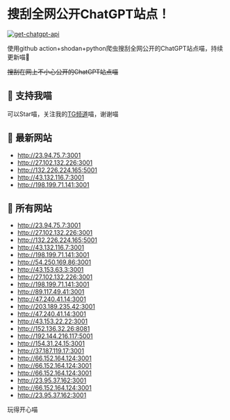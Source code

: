 # 搜刮全网公开ChatGPT站点！

[![get-chatgpt-api](https://github.com/PuddinCat/Free-ChatGPT-ChatBot/actions/workflows/main.yaml/badge.svg)](https://github.com/PuddinCat/Free-ChatGPT-ChatBot/actions/workflows/main.yaml)

使用github action+shodan+python爬虫搜刮全网公开的ChatGPT站点喵，持续更新喵🥳

~~搜刮在网上不小心公开的ChatGPT站点喵~~

## 🚀 支持我喵

可以Star喵，关注我的[TG频道](https://t.me/puddin_share)喵，谢谢喵

## 📖 最新网站

- http://23.94.75.7:3001
- http://27.102.132.226:3001
- http://132.226.224.165:5001
- http://43.132.116.7:3001
- http://198.199.71.141:3001


## 📖 所有网站

- http://23.94.75.7:3001
- http://27.102.132.226:3001
- http://132.226.224.165:5001
- http://43.132.116.7:3001
- http://198.199.71.141:3001
- http://54.250.169.86:3001
- http://43.153.63.3:3001
- http://27.102.132.226:3001
- http://198.199.71.141:3001
- http://89.117.49.41:3001
- http://47.240.41.14:3001
- http://203.189.235.42:3001
- http://47.240.41.14:3001
- http://43.153.22.22:3001
- http://152.136.32.26:8081
- http://192.144.216.117:5001
- http://154.31.24.15:3001
- http://37.187.119.17:3001
- http://66.152.164.124:3001
- http://66.152.164.124:3001
- http://66.152.164.124:3001
- http://23.95.37.162:3001
- http://66.152.164.124:3001
- http://23.95.37.162:3001


玩得开心喵
